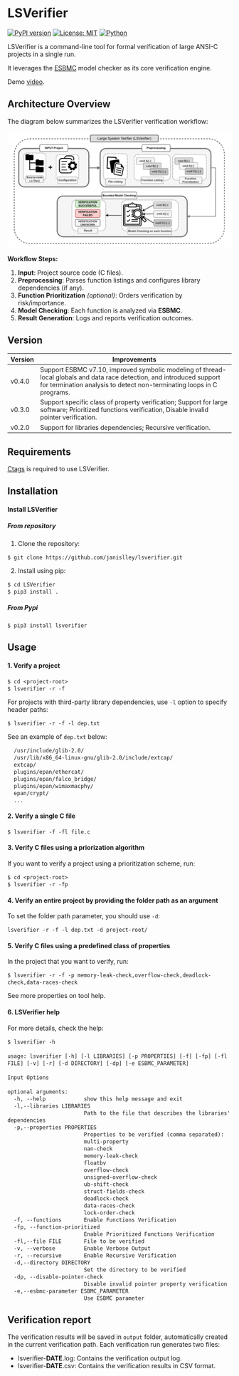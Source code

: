# LSVerifier

[![PyPI version](https://img.shields.io/pypi/v/lsverifier.svg)](https://pypi.org/project/lsverifier/)
[![License: MIT](https://img.shields.io/badge/License-MIT-blue.svg)](LICENSE)
[![Python](https://img.shields.io/badge/Python-3.6+-blue.svg)](https://www.python.org/)

LSVerifier is a command-line tool for formal verification of large ANSI-C projects in a single run. 

It leverages the [ESBMC](https://github.com/esbmc/esbmc) model checker as its core verification engine.

Demo [video](https://www.youtube.com/watch?v=LrGwp00pSLc).

## Architecture Overview

The diagram below summarizes the LSVerifier verification workflow:

![LSVerifier Architecture](https://github.com/janislley/LSVerifier/blob/main/lsverifier/docs/lsverifier_architecture.png)

**Workflow Steps:**

1. **Input**: Project source code (C files).
2. **Preprocessing**: Parses function listings and configures library dependencies (if any).
3. **Function Prioritization** *(optional)*: Orders verification by risk/importance.
4. **Model Checking**: Each function is analyzed via **ESBMC**.
5. **Result Generation**: Logs and reports verification outcomes.

## Version

| Version | Improvements |
|---------|--------------|
| v0.4.0  | Support ESBMC v7.10, improved symbolic modeling of thread-local globals and data race detection, and introduced support for termination analysis to detect non-terminating loops in C programs. |
| v0.3.0  | Support specific class of property verification; Support for large software; Prioritized functions verification, Disable invalid pointer verification. |
| v0.2.0  | Support for libraries dependencies; Recursive verification. |

## Requirements

[Ctags](https://github.com/universal-ctags/ctags) is required to use LSVerifier.

## Installation

#### Install LSVerifier

##### From repository

1. Clone the repository:

```
$ git clone https://github.com/janislley/lsverifier.git
```

2. Install using pip:

```
$ cd LSVerifier
$ pip3 install .
```

##### From Pypi

```
$ pip3 install lsverifier
```

## Usage

#### 1. Verify a project
```
$ cd <project-root>
$ lsverifier -r -f
```

For projects with third-party library dependencies, use ```-l``` option to specify header paths:

```
$ lsverifier -r -f -l dep.txt
```

See an example of ```dep.txt``` below:

```
  /usr/include/glib-2.0/
  /usr/lib/x86_64-linux-gnu/glib-2.0/include/extcap/
  extcap/
  plugins/epan/ethercat/
  plugins/epan/falco_bridge/
  plugins/epan/wimaxmacphy/
  epan/crypt/
  ...
```

#### 2. Verify a single C file

```
$ lsverifier -f -fl file.c
```

#### 3. Verify C files using a priorization algorithm

If you want to verify a project using a prioritization scheme, run:

```
$ cd <project-root>
$ lsverifier -r -fp
```

#### 4. Verify an entire project by providing the folder path as an argument

To set the folder path parameter, you should use ```-d```:

```
lsverifier -r -f -l dep.txt -d project-root/
```

#### 5. Verify C files using a predefined class of properties

In the project that you want to verify, run:

```
$ lsverifier -r -f -p memory-leak-check,overflow-check,deadlock-check,data-races-check
```

See more properties on tool help.

#### 6. LSVerifier help

For more details, check the help:

```
$ lsverifier -h

usage: lsverifier [-h] [-l LIBRARIES] [-p PROPERTIES] [-f] [-fp] [-fl FILE] [-v] [-r] [-d DIRECTORY] [-dp] [-e ESBMC_PARAMETER]

Input Options

optional arguments:
  -h, --help            show this help message and exit
  -l,--libraries LIBRARIES
                        Path to the file that describes the libraries' dependencies
  -p,--properties PROPERTIES
                        Properties to be verified (comma separated):
                        multi-property
                        nan-check
                        memory-leak-check
                        floatbv
                        overflow-check
                        unsigned-overflow-check
                        ub-shift-check
                        struct-fields-check
                        deadlock-check
                        data-races-check
                        lock-order-check
  -f, --functions       Enable Functions Verification
  -fp, --function-prioritized
                        Enable Prioritized Functions Verification
  -fl,--file FILE       File to be verified
  -v, --verbose         Enable Verbose Output
  -r, --recursive       Enable Recursive Verification
  -d,--directory DIRECTORY
                        Set the directory to be verified
  -dp, --disable-pointer-check
                        Disable invalid pointer property verification
  -e,--esbmc-parameter ESBMC_PARAMETER
                        Use ESBMC parameter
```

## Verification report

The verification results will be saved in ```output``` folder, automatically created in the current verification path. Each verification run generates two files:

- lsverifier-**DATE**.log: Contains the verification output log.
- lsverifier-**DATE**.csv: Contains the verification results in CSV format.
